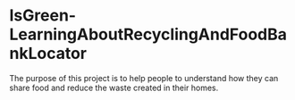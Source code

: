 # IsGreen-LearningAboutRecyclingAndFoodBankLocator
The purpose of this project is to help people to understand how they can share food and reduce the waste created in their homes. 
